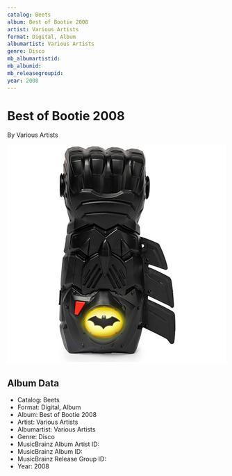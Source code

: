 ```yaml
---
catalog: Beets
album: Best of Bootie 2008
artist: Various Artists
format: Digital, Album
albumartist: Various Artists
genre: Disco
mb_albumartistid: 
mb_albumid: 
mb_releasegroupid: 
year: 2008
---
```


# Best of Bootie 2008

By Various Artists

![](../../assets/beetscovers/Various_Artists-Best_of_Bootie_2008.jpg)

## Album Data

- Catalog: Beets
- Format: Digital, Album
- Album: Best of Bootie 2008
- Artist: Various Artists
- Albumartist: Various Artists
- Genre: Disco
- MusicBrainz Album Artist ID: 
- MusicBrainz Album ID: 
- MusicBrainz Release Group ID: 
- Year: 2008

